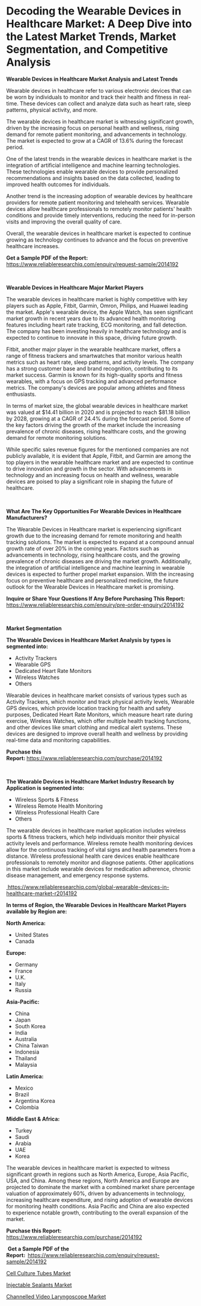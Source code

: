 <p><h1>Decoding the Wearable Devices in Healthcare Market: A Deep Dive into the Latest Market Trends, Market Segmentation, and Competitive Analysis</h1></p><p><strong>Wearable Devices in Healthcare Market Analysis and Latest Trends</strong></p>
<p><p>Wearable devices in healthcare refer to various electronic devices that can be worn by individuals to monitor and track their health and fitness in real-time. These devices can collect and analyze data such as heart rate, sleep patterns, physical activity, and more. </p><p>The wearable devices in healthcare market is witnessing significant growth, driven by the increasing focus on personal health and wellness, rising demand for remote patient monitoring, and advancements in technology. The market is expected to grow at a CAGR of 13.6% during the forecast period.</p><p>One of the latest trends in the wearable devices in healthcare market is the integration of artificial intelligence and machine learning technologies. These technologies enable wearable devices to provide personalized recommendations and insights based on the data collected, leading to improved health outcomes for individuals. </p><p>Another trend is the increasing adoption of wearable devices by healthcare providers for remote patient monitoring and telehealth services. Wearable devices allow healthcare professionals to remotely monitor patients' health conditions and provide timely interventions, reducing the need for in-person visits and improving the overall quality of care.</p><p>Overall, the wearable devices in healthcare market is expected to continue growing as technology continues to advance and the focus on preventive healthcare increases.</p></p>
<p><strong>Get a Sample PDF of the Report:&nbsp;</strong> <a href="https://www.reliableresearchiq.com/enquiry/request-sample/2014192">https://www.reliableresearchiq.com/enquiry/request-sample/2014192</a></p>
<p>&nbsp;</p>
<p><strong>Wearable Devices in Healthcare Major Market Players</strong></p>
<p><p>The wearable devices in healthcare market is highly competitive with key players such as Apple, Fitbit, Garmin, Omron, Philips, and Huawei leading the market. Apple's wearable device, the Apple Watch, has seen significant market growth in recent years due to its advanced health monitoring features including heart rate tracking, ECG monitoring, and fall detection. The company has been investing heavily in healthcare technology and is expected to continue to innovate in this space, driving future growth.</p><p>Fitbit, another major player in the wearable healthcare market, offers a range of fitness trackers and smartwatches that monitor various health metrics such as heart rate, sleep patterns, and activity levels. The company has a strong customer base and brand recognition, contributing to its market success. Garmin is known for its high-quality sports and fitness wearables, with a focus on GPS tracking and advanced performance metrics. The company's devices are popular among athletes and fitness enthusiasts.</p><p>In terms of market size, the global wearable devices in healthcare market was valued at $14.41 billion in 2020 and is projected to reach $81.18 billion by 2028, growing at a CAGR of 24.4% during the forecast period. Some of the key factors driving the growth of the market include the increasing prevalence of chronic diseases, rising healthcare costs, and the growing demand for remote monitoring solutions.</p><p>While specific sales revenue figures for the mentioned companies are not publicly available, it is evident that Apple, Fitbit, and Garmin are among the top players in the wearable healthcare market and are expected to continue to drive innovation and growth in the sector. With advancements in technology and an increasing focus on health and wellness, wearable devices are poised to play a significant role in shaping the future of healthcare.</p></p>
<p>&nbsp;</p>
<p><strong>What Are The Key Opportunities For Wearable Devices in Healthcare Manufacturers?</strong></p>
<p><p>The Wearable Devices in Healthcare market is experiencing significant growth due to the increasing demand for remote monitoring and health tracking solutions. The market is expected to expand at a compound annual growth rate of over 20% in the coming years. Factors such as advancements in technology, rising healthcare costs, and the growing prevalence of chronic diseases are driving the market growth. Additionally, the integration of artificial intelligence and machine learning in wearable devices is expected to further propel market expansion. With the increasing focus on preventive healthcare and personalized medicine, the future outlook for the Wearable Devices in Healthcare market is promising.</p></p>
<p><strong>Inquire or Share Your Questions If Any Before Purchasing This Report:</strong> <a href="https://www.reliableresearchiq.com/enquiry/pre-order-enquiry/2014192">https://www.reliableresearchiq.com/enquiry/pre-order-enquiry/2014192</a></p>
<p>&nbsp;</p>
<p><strong>Market Segmentation</strong></p>
<p><strong>The Wearable Devices in Healthcare Market Analysis by types is segmented into:</strong></p>
<p><ul><li>Activity Trackers</li><li>Wearable GPS</li><li>Dedicated Heart Rate Monitors</li><li>Wireless Watches</li><li>Others</li></ul></p>
<p><p>Wearable devices in healthcare market consists of various types such as Activity Trackers, which monitor and track physical activity levels, Wearable GPS devices, which provide location tracking for health and safety purposes, Dedicated Heart Rate Monitors, which measure heart rate during exercise, Wireless Watches, which offer multiple health tracking functions, and other devices like smart clothing and medical alert systems. These devices are designed to improve overall health and wellness by providing real-time data and monitoring capabilities.</p></p>
<p><strong>Purchase this Report:&nbsp;</strong><a href="https://www.reliableresearchiq.com/purchase/2014192">https://www.reliableresearchiq.com/purchase/2014192</a></p>
<p>&nbsp;</p>
<p><strong>The Wearable Devices in Healthcare Market Industry Research by Application is segmented into:</strong></p>
<p><ul><li>Wireless Sports & Fitness</li><li>Wireless Remote Health Monitoring</li><li>Wireless Professional Health Care</li><li>Others</li></ul></p>
<p><p>The wearable devices in healthcare market application includes wireless sports & fitness trackers, which help individuals monitor their physical activity levels and performance. Wireless remote health monitoring devices allow for the continuous tracking of vital signs and health parameters from a distance. Wireless professional health care devices enable healthcare professionals to remotely monitor and diagnose patients. Other applications in this market include wearable devices for medication adherence, chronic disease management, and emergency response systems.</p></p>
<p><a href="https://www.reliableresearchiq.com/global-wearable-devices-in-healthcare-market-r2014192">&nbsp;https://www.reliableresearchiq.com/global-wearable-devices-in-healthcare-market-r2014192</a></p>
<p><strong>In terms of Region, the Wearable Devices in Healthcare Market Players available by Region are:</strong></p>
<p>
    <p> <strong> North America: </strong>
        <ul>
            <li>United States</li>
            <li>Canada</li>
        </ul>
        </p> 
    <p> <strong> Europe: </strong>
        <ul>
            <li>Germany</li>
            <li>France</li>
            <li>U.K.</li>
            <li>Italy</li>
            <li>Russia</li>
        </ul>
        </p> 
    <p> <strong> Asia-Pacific: </strong>
        <ul>
            <li>China</li>
            <li>Japan</li>
            <li>South Korea</li>
            <li>India</li>
            <li>Australia</li>
            <li>China Taiwan</li>
            <li>Indonesia</li>
            <li>Thailand</li>
            <li>Malaysia</li>
        </ul>
        </p> 
    <p> <strong> Latin America: </strong>
        <ul>
            <li>Mexico</li>
            <li>Brazil</li>
            <li>Argentina Korea</li>
            <li>Colombia</li>
        </ul>
        </p> 
    <p> <strong> Middle East & Africa: </strong>
        <ul>
            <li>Turkey</li>
            <li>Saudi</li>
            <li>Arabia</li>
            <li>UAE</li>
            <li>Korea</li>
        </ul>
    </p>
    </p>
<p><p>The wearable devices in healthcare market is expected to witness significant growth in regions such as North America, Europe, Asia Pacific, USA, and China. Among these regions, North America and Europe are projected to dominate the market with a combined market share percentage valuation of approximately 60%, driven by advancements in technology, increasing healthcare expenditure, and rising adoption of wearable devices for monitoring health conditions. Asia Pacific and China are also expected to experience notable growth, contributing to the overall expansion of the market.</p></p>
<p><strong>Purchase this Report: </strong><a href="https://www.reliableresearchiq.com/purchase/2014192">https://www.reliableresearchiq.com/purchase/2014192</a></p>
<p>&nbsp;<strong>Get a Sample PDF of the Report:&nbsp;&nbsp;</strong><a href="https://www.reliableresearchiq.com/enquiry/request-sample/2014192">https://www.reliableresearchiq.com/enquiry/request-sample/2014192</a></p>
<p><strong></strong></p>
<p><p><a href="https://github.com/msLonKoss78/Market-Research-Report-List-1/blob/main/cell-culture-tubes-market.md">Cell Culture Tubes Market</a></p><p><a href="https://www.linkedin.com/pulse/global-injectable-sealants-market-size-expected-experience-5yeuf?trackingId=yHsiCXB6S7uY%2B3L0bzQtZg%3D%3D">Injectable Sealants Market</a></p><p><a href="https://github.com/lairestrong/Market-Research-Report-List-1/blob/main/channelled-video-laryngoscope-market.md">Channelled Video Laryngoscope Market</a></p></p>